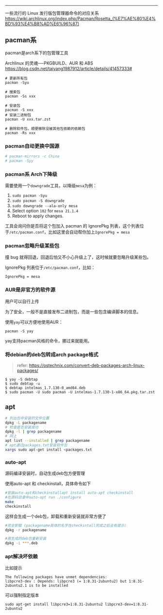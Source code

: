 ---



一些流行的 Linux 发行版包管理器命令的对应关系
https://wiki.archlinux.org/index.php/Pacman/Rosetta_(%E7%AE%80%E4%BD%93%E4%B8%AD%E6%96%87)



## pacman系

pacman是arch系下的包管理工具

Archlinux 的灵魂──PKGBUILD、AUR 和 ABS
https://blog.csdn.net/taiyang1987912/article/details/41457333#

```
# 更新所有包
pacman -Syu

# 搜索包
pacman -Ss xxx

# 安装包
pacman -S xxx
# 安装二进制包
pacman -U xxx.tar.zst

# 删除软件包，顺便移除没被其他包依赖的依赖包
pacman -Rs xxx
```

### pacman自动更换中国源

```bash
# pacman-mirrors -c China
# pacman -Syy
```

### pacman系 Arch下降级

需要使用一个`downgrade`工具，以降级`mesa`为例：

1. `sudo pacman -Syu`
2. `sudo pacman -S downgrade`
3. `sudo downgrade --ala-only mesa`
4. Select option `102` for `mesa 21.1.4`
5. Reboot to apply changes.

工具会询问你是否将这个包加入 pacman 的 IgnorePkg 列表，这个列表位于`/etc/pacman.conf`，比如这里会自动帮你加上`IgnorePkg = mesa`

### pacman忽略升级某些包

撞 bug 就得回退，回退后怕又不小心升级上了，这时候就要忽略升级某些包。

IgnorePkg 列表位于`/etc/pacman.conf`，比如：

```
IgnorePkg = mesa
```



### AUR是非官方的软件源

用户可以自行上传

为了安全，一般不是直接发布二进制包，而是一些包含编译脚本的信息。

使用`yay`可以方便地使用AUR：

```
pacman -S yay
```

yay支持pacman风格的命令，挪过来就能用。

### 将debian的deb包转成arch package格式

> refer: https://ostechnix.com/convert-deb-packages-arch-linux-packages/

```
$ yay -S debtap
$ sudo debtap -u
$ debtap intelmas_1.7.130-0_amd64.deb
$ sudo pacman -U sudo pacman -U intelmas-1.7.130-1-x86_64.pkg.tar.zst
```



## apt


```bash
# 列出包中安装的文件位置
dpkg -L packagename
# 检查是否安装成功
dpkg -l | grep packagename
# 同上
apt list --installed | grep packagename
# apt通过packages.txt安装软件包
xargs sudo apt-get install <packages.txt
```



### auto-apt

源码编译安装时，自动生成deb包方便管理

使用auto-apt 和 checkinstall，具体命令如下
```bash
#安装auto-apt和checkinstallapt install auto-apt checkinstall
#在源码目录中auto-apt run ./configure
make
checkinstall
```

这样会生成一个deb包，卸载和重新安装就非常方便了

```bash
#完全卸载 (packagename具体的名字在checkintall完成之后会有提示）
dpkg -r packagename

#用生成的deb包重新安装
dpkg -i ***.deb
```



### apt解决坏依赖

比如提示
```
The following packages have unmet dependencies:
libpcre3-dev : Depends: libpcre3 (= 1:8.31-2ubuntu2) but 1:8.31-2ubuntu2.1 is to be installed
```

可以强制指定版本
```
sudo apt-get install libpcre3=1:8.31-2ubuntu2 libpcre3-dev=1:8.31-2ubuntu2
```